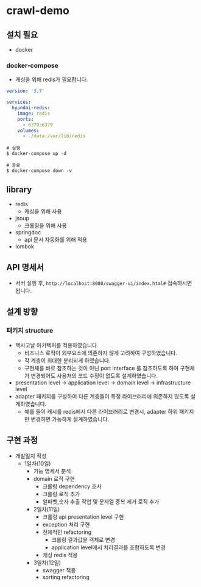 # crawl-demo
## 설치 필요
* docker
### docker-compose
* 캐싱을 위해 redis가 필요합니다.
```yml
version: '3.7'

services:
  hyundai-redis:
    image: redis
    ports:
      - 6379:6379
    volumes:
      - ./data:/var/lib/redis
```
```shell
# 실행
$ docker-compose up -d

# 종료
$ docker-compose down -v
```
## library
* redis
    * 캐싱을 위해 사용
* jsoup
    * 크롤링을 위해 사용
* springdoc
    * api 문서 자동화를 위해 적용
* lombok

## API 명세서
* 서버 실행 후, `http://localhost:8080/swagger-ui/index.html#` 접속하시면 됩니다.
## 설계 방향
### 패키지 structure
* 헥사고날 아키텍처를 적용하였습니다.
    * 비즈니스 로직이 외부요소에 의존하지 않게 고려하여 구성하였습니다.
    * 각 계층이 최대한 분리되게 하였습니다.
    * 구현체를 바로 참조하는 것이 아닌 port interface 를 참조하도록 하여 구현체가 변경되어도 사용처의 코드 수정이 없도록 설계하였습니다.
* presentation level -> application level -> domain level -> infrastructure level
* adapter 패키지를 구성하여 다른 계층들이 특정 라이브러리에 의존하지 않도록 설계하였습니다.
  * 예를 들어 캐시를 redis에서 다른 라이브러리로 변경시, adapter 하위 패키지만 변경하면 가능하게 설계하였습니다.

## 구현 과정
- 개발일지 작성
  - 1일차(10일)
    - 기능 명세서 분석
    - domain 로직 구현
      - 크롤링 dependency 조사
      - 크롤링 로직 추가
      - 알파벳,숫자 추출 작업 및 문자열 중복 제거 로직 추가
    - 2일차(11일)
      - 크롤링 api presentation level 구현 
      - exception 처리 구현
      - 전체적인 refactoring
        - 크롤링 결과값을 객체로 변경
        - application level에서 처리결과를 조합하도록 변경
      - 캐싱 redis 적용
    - 3일차(12일)
      - swagger 적용
      - sorting refactoring